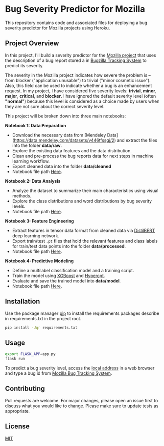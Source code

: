 # Bug Severity Predictor for Mozilla

This repository contains code and associated files for deploying a bug severity predictor for Mozilla projects using Heroku.

## Project Overview

In this project, I'll build a severity predictor for the [Mozilla project](https://www.mozilla.org/en-US/) that uses the description of a bug report stored a in [Bugzilla Tracking System](https://bugzilla.mozilla.org/home) to predict its severity. 

The severity in the Mozilla project indicates how severe the problem is – from blocker ("application unusable") to trivial ("minor cosmetic issue"). Also, this field can be used to indicate whether a bug is an enhancement request. In my project, I have considered five severity levels: **trivial**, **minor**, **major**, **critical**, and **blocker**. I have ignored the default severity level (often **"normal"**) because this level is considered as a choice made by users when they are not sure about the correct severity level. 

This project will be broken down into three main notebooks:

**Notebook 1: Data Preparation**
* Download the necessary data from [Mendeley Data] (https://data.mendeley.com/datasets/v446tfssgj/2) and extract the files into the folder **data/raw**.
* Explore the existing data features and the data distribution.
* Clean and pre-process the bug reports data for next steps in machine learning workflow.
* Export cleaned data into the folder **data/cleaned**
* Notebook file path [Here](./1-data-preparation/prepare-data.ipynb).

**Notebook 2: Data Analysis**
* Analyze the dataset to summarize their main characteristics using visual methods.
* Explore the class distributions and word distributions by bug severity levels. 
* Notebook file path [Here](./2-data-analysis/exploratory-data-analysis.ipynb).

**Notebook 3: Feature Engineering**
* Extract features in tensor data format from cleaned data via [DistilBERT](https://medium.com/huggingface/distilbert-8cf3380435b5) deep learning network. 
* Export train/test `.pt` files that hold the relevant features and class labels for train/test data points into the folder **data/processed**.
* Notebook file path [Here](./3-feature-engineering/extract-features.ipynb).

**Notebook 4: Predictive Modeling**
* Define a multilabel classification model and a training script.
* Train the model using [XGBoost](https://xgboost.readthedocs.io/en/latest/) and [Hyperopt](https://towardsdatascience.com/automated-machine-learning-hyperparameter-tuning-in-python-dfda59b72f8a).
* Evaluate and save the trained model into **data/model**.
* Notebook file path [Here](./4-predictive-modeling/built-and-save-model.ipynb).

## Installation

Use the package manager [pip](https://pip.pypa.io/en/stable/) to install the requirements packages
describe in requirements.txt in the project root.

```bash
pip install -Uqr requirements.txt
```

## Usage

```bash
export FLASK_APP=app.py 
flask run
```
To predict a bug severity level, access the [local address](http://127.0.0.1:5000) in a web browser and type a bug id from [Mozilla Bug Tracking System](https://bugzilla.mozilla.org/home).

## Contributing
Pull requests are welcome. For major changes, please open an issue first to discuss what you would like to change.
Please make sure to update tests as appropriate.

## License
[MIT](https://choosealicense.com/licenses/mit/)
